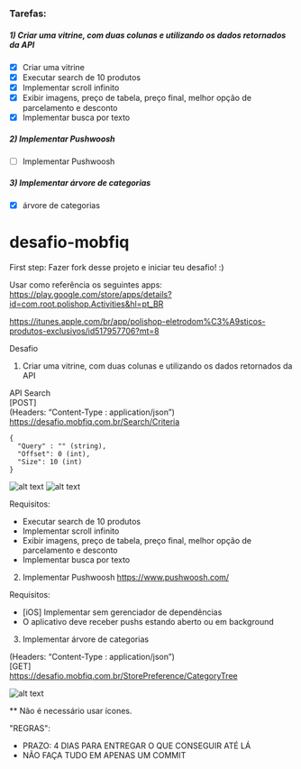 ### Tarefas:
##### 1) Criar uma vitrine, com duas colunas e utilizando os dados retornados da API
- [x] Criar uma vitrine
- [x] Executar search de 10 produtos 
- [x] Implementar scroll infinito
- [x] Exibir imagens, preço de tabela, preço final, melhor opção de parcelamento e desconto
- [x] Implementar busca por texto

##### 2) Implementar Pushwoosh
- [ ] Implementar Pushwoosh

##### 3) Implementar árvore de categorias
- [x] árvore de categorias


# desafio-mobfiq

First step: Fazer fork desse projeto e iniciar teu desafio! :)

Usar como referência os seguintes apps:
https://play.google.com/store/apps/details?id=com.root.polishop.Activities&hl=pt_BR

https://itunes.apple.com/br/app/polishop-eletrodom%C3%A9sticos-produtos-exclusivos/id517957706?mt=8 


Desafio

1) Criar uma vitrine, com duas colunas e utilizando os dados retornados da API

API Search  
[POST]  
(Headers: “Content-Type : application/json”)  
https://desafio.mobfiq.com.br/Search/Criteria  
```
{
  "Query" : "" (string),
  "Offset": 0 (int),
  "Size": 10 (int)
} 
```

![alt text](http://i.imgur.com/ebjy0C6.png)
![alt text](http://i.imgur.com/k2w9h6S.png)

 
Requisitos:
- Executar search de 10 produtos 
- Implementar scroll infinito
- Exibir imagens, preço de tabela, preço final, melhor opção de parcelamento e desconto
- Implementar busca por texto
 
2) Implementar Pushwoosh https://www.pushwoosh.com/

Requisitos:
- [iOS] Implementar sem gerenciador de dependências
- O aplicativo deve receber pushs estando aberto ou em background

3) Implementar árvore de categorias

(Headers: “Content-Type : application/json”)  
[GET]  
https://desafio.mobfiq.com.br/StorePreference/CategoryTree  

![alt text](http://i.imgur.com/W5GlHjz.png)


** Não é necessário usar ícones.

"REGRAS":

- PRAZO: 4 DIAS PARA ENTREGAR O QUE CONSEGUIR ATÉ LÁ
- NÃO FAÇA TUDO EM  APENAS UM COMMIT
